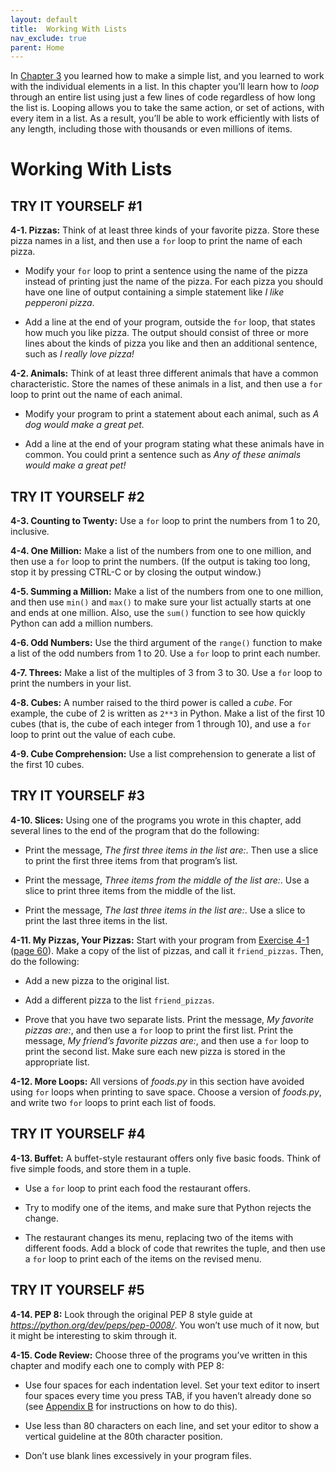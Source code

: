 ```yaml
---
layout: default
title:  Working With Lists
nav_exclude: true
parent: Home
---
```

In [Chapter 3](../chapter_03/tiy.md) you learned how to make a simple list,
and you learned to work with the individual elements in a list. In this
chapter you’ll learn how to *loop* through an entire list using just a
few lines of code regardless of how long the list is. Looping allows you
to take the same action, or set of actions, with every item in a list.
As a result, you’ll be able to work efficiently with lists of any
length, including those with thousands or even millions of items.

# Working With Lists

## TRY IT YOURSELF #1

<span id="ch4exe1"></span>**4-1. Pizzas:** Think of at least three kinds
of your favorite pizza. Store these pizza names in a list, and then use
a `for` loop to print the name of each pizza.

- Modify your `for` loop to print a sentence using the name of the pizza
instead of printing just the name of the pizza. For each pizza you
should have one line of output containing a simple statement like *I
like pepperoni pizza*.

- Add a line at the end of your program, outside the `for` loop, that
states how much you like pizza. The output should consist of three or
more lines about the kinds of pizza you like and then an additional
sentence, such as *I really love pizza!*

<span id="ch4exe2"></span>**4-2. Animals:** Think of at least three
different animals that have a common characteristic. Store the names of
these animals in a list, and then use a `for` loop to print out the name
of each animal.

- Modify your program to print a statement about each animal, such as *A
dog would make a great pet.*

- Add a line at the end of your program stating what these animals have
in common. You could print a sentence such as *Any of these animals
would make a great pet!*

## TRY IT YOURSELF #2

<span id="ch4exe3"></span>**4-3. Counting to Twenty:** Use a `for` loop
to print the numbers from 1 to 20, inclusive.

<span id="ch4exe4"></span>**4-4. One Million:** Make a list of the
numbers from one to one million, and then use a `for` loop to print the
numbers. (If the output is taking too long, stop it by pressing <span
class="small">CTRL</span>-C or by closing the output window.)

<span id="ch4exe5"></span>**4-5. Summing a Million:** Make a list of the
numbers from one to one million, and then use `min()` and `max()` to
make sure your list actually starts at one and ends at one million.
Also, use the `sum()` function to see how quickly Python can add a
million numbers.

<span id="ch4exe6"></span>**4-6. Odd Numbers:** Use the third argument
of the `range()` function to make a list of the odd numbers from 1 to
20. Use a `for` loop to print each number.

<span id="ch4exe7"></span>**4-7. Threes:** Make a list of the multiples
of 3 from 3 to 30. Use a `for` loop to print the numbers in your list.

<span id="ch4exe8"></span>**4-8. Cubes:** A number raised to the third
power is called a *cube*. For example, the cube of 2 is written as
`2**3` in Python. Make a list of the first 10 cubes (that is, the cube
of each integer from 1 through 10), and use a `for` loop to print out
the value of each cube.

<span id="ch4exe9"></span>**4-9. Cube Comprehension:** Use a list
comprehension to generate a list of the first 10 cubes.

## TRY IT YOURSELF #3

<span id="ch4exe10"></span>**4-10. Slices:** Using one of the programs
you wrote in this chapter, add several lines to the end of the program
that do the following:

- Print the message, *The first three items in the list are:*. Then use
a slice to print the first three items from that program&rsquo;s list.

- Print the message, *Three items from the middle of the list are:*. Use
a slice to print three items from the middle of the list.

- Print the message, *The last three items in the list are:*. Use a
slice to print the last three items in the list.

<span id="ch4exe11"></span>**4-11. My Pizzas, Your Pizzas:** Start with
your program from [Exercise 4-1](#ch4exe1) ([page
60](#ch4exe1)). Make a copy of the list of pizzas, and call it
`friend_pizzas`. Then, do the following:

- Add a new pizza to the original list.

- Add a different pizza to the list `friend_pizzas`.

- Prove that you have two separate lists. Print the message, *My
favorite pizzas are:*, and then use a `for` loop to print the first
list. Print the message, *My friend&rsquo;s favorite pizzas are:*, and then
use a `for` loop to print the second list. Make sure each new pizza is
stored in the appropriate list.

<span id="ch4exe12"></span>**4-12. More Loops:** All versions of
*foods.py* in this section have avoided using `for` loops when printing
to save space. Choose a version of *foods.py*, and write two `for` loops
to print each list of foods.

## TRY IT YOURSELF #4

<span id="ch4exe13"></span>**4-13. Buffet:** A buffet-style restaurant
offers only five basic foods. Think of five simple foods, and store them
in a tuple.

- Use a `for` loop to print each food the restaurant offers.

- Try to modify one of the items, and make sure that Python rejects the
change.

- The restaurant changes its menu, replacing two of the items with
different foods. Add a block of code that rewrites the tuple, and then
use a `for` loop to print each of the items on the revised menu.



<span id="page_74"></span>
## TRY IT YOURSELF #5

<span id="ch4exe14"></span>**4-14. PEP 8:** Look through the original
PEP 8 style guide at *<https://python.org/dev/peps/pep-0008/>*. You
won&rsquo;t use much of it now, but it might be interesting to skim through
it.

<span id="ch4exe15"></span>**4-15. Code Review:** Choose three of the
programs you&rsquo;ve written in this chapter and modify each one to comply
with PEP 8:

- Use four spaces for each indentation level. Set your text editor to
insert four spaces every time you press <span class="small">TAB</span>,
if you haven&rsquo;t already done so (see [Appendix B](../appendix_b/index.md) for
instructions on how to do this).

- Use less than 80 characters on each line, and set your editor to show
a vertical guideline at the 80th character position.

- Don&rsquo;t use blank lines excessively in your program files.

